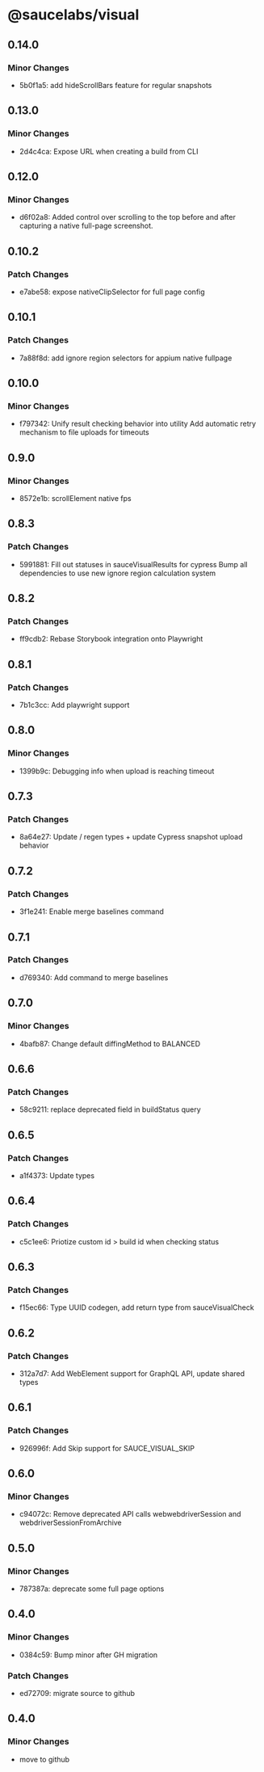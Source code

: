 # @saucelabs/visual

## 0.14.0

### Minor Changes

- 5b0f1a5: add hideScrollBars feature for regular snapshots

## 0.13.0

### Minor Changes

- 2d4c4ca: Expose URL when creating a build from CLI

## 0.12.0

### Minor Changes

- d6f02a8: Added control over scrolling to the top before and after capturing a native full-page screenshot.

## 0.10.2

### Patch Changes

- e7abe58: expose nativeClipSelector for full page config

## 0.10.1

### Patch Changes

- 7a88f8d: add ignore region selectors for appium native fullpage

## 0.10.0

### Minor Changes

- f797342: Unify result checking behavior into utility
  Add automatic retry mechanism to file uploads for timeouts

## 0.9.0

### Minor Changes

- 8572e1b: scrollElement native fps

## 0.8.3

### Patch Changes

- 5991881: Fill out statuses in sauceVisualResults for cypress
  Bump all dependencies to use new ignore region calculation system

## 0.8.2

### Patch Changes

- ff9cdb2: Rebase Storybook integration onto Playwright

## 0.8.1

### Patch Changes

- 7b1c3cc: Add playwright support

## 0.8.0

### Minor Changes

- 1399b9c: Debugging info when upload is reaching timeout

## 0.7.3

### Patch Changes

- 8a64e27: Update / regen types + update Cypress snapshot upload behavior

## 0.7.2

### Patch Changes

- 3f1e241: Enable merge baselines command

## 0.7.1

### Patch Changes

- d769340: Add command to merge baselines

## 0.7.0

### Minor Changes

- 4bafb87: Change default diffingMethod to BALANCED

## 0.6.6

### Patch Changes

- 58c9211: replace deprecated field in buildStatus query

## 0.6.5

### Patch Changes

- a1f4373: Update types

## 0.6.4

### Patch Changes

- c5c1ee6: Priotize custom id > build id when checking status

## 0.6.3

### Patch Changes

- f15ec66: Type UUID codegen, add return type from sauceVisualCheck

## 0.6.2

### Patch Changes

- 312a7d7: Add WebElement support for GraphQL API, update shared types

## 0.6.1

### Patch Changes

- 926996f: Add Skip support for SAUCE_VISUAL_SKIP

## 0.6.0

### Minor Changes

- c94072c: Remove deprecated API calls webwebdriverSession and webdriverSessionFromArchive

## 0.5.0

### Minor Changes

- 787387a: deprecate some full page options

## 0.4.0

### Minor Changes

- 0384c59: Bump minor after GH migration

### Patch Changes

- ed72709: migrate source to github

## 0.4.0

### Minor Changes

- move to github
